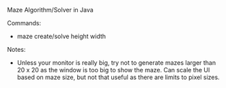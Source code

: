 Maze Algorithm/Solver in Java

Commands:
  - maze create/solve height width

Notes:
  - Unless your monitor is really big, try not to generate mazes larger than 20 x 20 as the window is too big to show the maze. Can scale the UI based on maze size, but not that useful as there are limits to pixel sizes.
